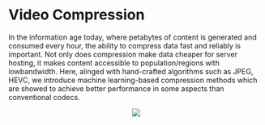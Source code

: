 # Video Compression

In the information age today, where petabytes of content is generated and consumed every hour, the ability to compress data fast and reliably is important. Not only does compression make data cheaper for server hosting, it makes content accessible to population/regions with lowbandwidth. Here, alinged with hand-crafted algorithms such as JPEG, HEVC, we introduce machine learning-based compression methods which are showed to achieve better performance in some aspects than conventional codecs.

<p align="center">
  <img src="https://github.com/minhngt62/vtl-video-compression/assets/86721208/5c489568-4dee-4344-8a12-80efa252fa79" />
</p>
